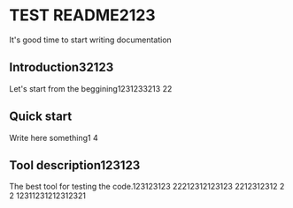 # TEST README2123
 It's good time to start writing documentation

## Introduction32123
Let's start from the beggining1231233213
22
## Quick start
Write here something1
4
## Tool description123123
The best tool for testing the code.123123123
22212312123123
2212312312
2
2
12311231212312321
